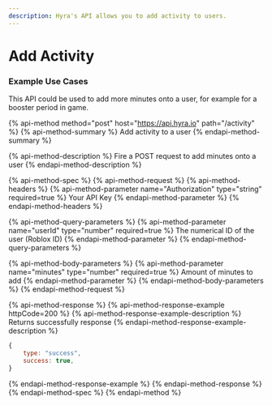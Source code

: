 ```yaml
---
description: Hyra's API allows you to add activity to users.
---
```


# Add Activity

### Example Use Cases

This API could be used to add more minutes onto a user, for example for a booster period in game.

{% api-method method="post" host="https://api.hyra.io" path="/activity" %}
{% api-method-summary %}
Add activity to a user
{% endapi-method-summary %}

{% api-method-description %}
Fire a POST request to add minutes onto a user
{% endapi-method-description %}

{% api-method-spec %}
{% api-method-request %}
{% api-method-headers %}
{% api-method-parameter name="Authorization" type="string" required=true %}
Your API Key
{% endapi-method-parameter %}
{% endapi-method-headers %}

{% api-method-query-parameters %}
{% api-method-parameter name="userId" type="number" required=true %}
The numerical ID of the user \(Roblox ID\)
{% endapi-method-parameter %}
{% endapi-method-query-parameters %}

{% api-method-body-parameters %}
{% api-method-parameter name="minutes" type="number" required=true %}
Amount of minutes to add
{% endapi-method-parameter %}
{% endapi-method-body-parameters %}
{% endapi-method-request %}

{% api-method-response %}
{% api-method-response-example httpCode=200 %}
{% api-method-response-example-description %}
Returns successfully response
{% endapi-method-response-example-description %}

```javascript
{
    type: "success",
    success: true,
}
```
{% endapi-method-response-example %}
{% endapi-method-response %}
{% endapi-method-spec %}
{% endapi-method %}

